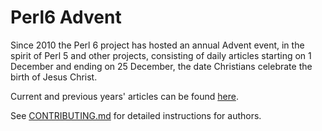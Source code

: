 # Perl6 Advent

Since 2010 the Perl 6 project has hosted an annual Advent event, in
the spirit of Perl 5 and other projects, consisting of daily articles
starting on 1 December and ending on 25 December, the date Christians
celebrate the birth of Jesus Christ.

Current and previous years' articles can be found [here](https://perl6advent.wordpress.com/).

See [CONTRIBUTING.md](CONTRIBUTING.md) for detailed instructions for authors.
